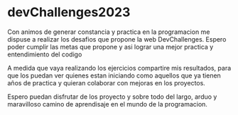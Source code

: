 # devChallenges2023
Con animos de generar constancia y practica en la programacion me dispuse a realizar los desafios que propone la web DevChallenges. Espero poder cumplir las metas que propone y asi lograr una mejor practica y entendimiento del codigo

A medida que vaya realizando los ejercicios compartire mis resultados, para que los puedan ver quienes estan iniciando como aquellos que ya tienen años de practica y quieran colaborar con mejoras en los proyectos.

Espero puedan disfrutar de los proyecto y sobre todo del largo, arduo y maravilloso camino de aprendisaje en el mundo de la programacion. 
